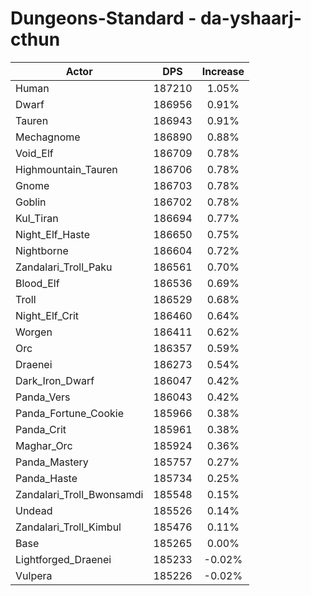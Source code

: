 # Dungeons-Standard - da-yshaarj-cthun
| Actor | DPS | Increase |
|---|:---:|:---:|
|Human|187210|1.05%|
|Dwarf|186956|0.91%|
|Tauren|186943|0.91%|
|Mechagnome|186890|0.88%|
|Void_Elf|186709|0.78%|
|Highmountain_Tauren|186706|0.78%|
|Gnome|186703|0.78%|
|Goblin|186702|0.78%|
|Kul_Tiran|186694|0.77%|
|Night_Elf_Haste|186650|0.75%|
|Nightborne|186604|0.72%|
|Zandalari_Troll_Paku|186561|0.70%|
|Blood_Elf|186536|0.69%|
|Troll|186529|0.68%|
|Night_Elf_Crit|186460|0.64%|
|Worgen|186411|0.62%|
|Orc|186357|0.59%|
|Draenei|186273|0.54%|
|Dark_Iron_Dwarf|186047|0.42%|
|Panda_Vers|186043|0.42%|
|Panda_Fortune_Cookie|185966|0.38%|
|Panda_Crit|185961|0.38%|
|Maghar_Orc|185924|0.36%|
|Panda_Mastery|185757|0.27%|
|Panda_Haste|185734|0.25%|
|Zandalari_Troll_Bwonsamdi|185548|0.15%|
|Undead|185526|0.14%|
|Zandalari_Troll_Kimbul|185476|0.11%|
|Base|185265|0.00%|
|Lightforged_Draenei|185233|-0.02%|
|Vulpera|185226|-0.02%|
